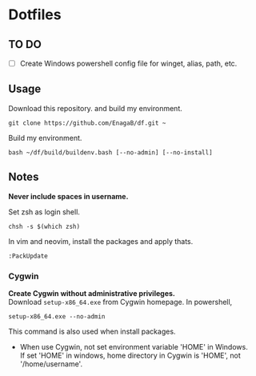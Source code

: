 # Dotfiles
## TO DO
- [ ] Create Windows powershell config file for winget, alias, path, etc.

## Usage

Download this repository. and build my environment.
```
git clone https://github.com/EnagaB/df.git ~
```
Build my environment.
```
bash ~/df/build/buildenv.bash [--no-admin] [--no-install]
```

## Notes

**Never include spaces in username.**

Set zsh as login shell.
```
chsh -s $(which zsh)
```
In vim and neovim, install the packages and apply thats.
```
:PackUpdate
```

### Cygwin
**Create Cygwin without administrative privileges.**<br>
Download `setup-x86_64.exe` from Cygwin homepage. In powershell,
```
setup-x86_64.exe --no-admin
```
This command is also used when install packages.

- When use Cygwin, not set environment variable 'HOME' in Windows.<br>
If set 'HOME' in windows, home directory in Cygwin is 'HOME', not '/home/username'.

<!-- end -->
